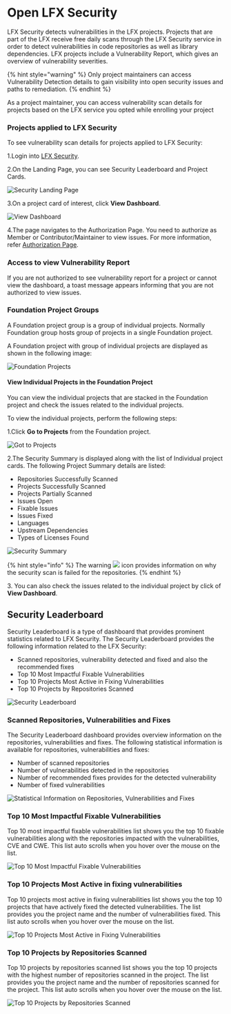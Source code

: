 # Open LFX Security

LFX Security detects vulnerabilities in the LFX projects. Projects that are part of the LFX receive free daily scans through the LFX Security service in order to detect vulnerabilities in code repositories as well as library dependencies. LFX projects include a Vulnerability Report, which gives an overview of vulnerability severities.

{% hint style="warning" %}
Only project maintainers can access Vulnerability Detection details to gain visibility into open security issues and paths to remediation.
{% endhint %}

As a project maintainer, you can access vulnerability scan details for projects based on the LFX service you opted while enrolling your project

### Projects applied to LFX Security

To see vulnerability scan details for projects applied to LFX Security:

1.Login into [LFX Security](https://security.lfx.linuxfoundation.org).

2.On the Landing Page, you can see Security Leaderboard and Project Cards.

![Security Landing Page](../.gitbook/assets/LB1.png)

3.On a project card of interest, click **View Dashboard**.

![View Dashboard](../.gitbook/assets/Dashboard.png)

4.The page navigates to the Authorization Page. You need to authorize as Member or Contributor/Maintainer to view issues. For more information, refer [Authorization Page](https://docs.linuxfoundation.org/lfx/security/security-v2/authorization-page).

### Access to view Vulnerability Report

If you are not authorized to see vulnerability report for a project or cannot view the dashboard, a toast message appears informing that you are not authorized to view issues.

### Foundation Project Groups

A Foundation project group is a group of individual projects. Normally Foundation group hosts group of projects in a single Foundation project.

A Foundation project with group of individual projects are displayed as shown in the following image:

![Foundation Projects](<../.gitbook/assets/Foundation (1) (1) (2).png>)

#### View Individual Projects in the Foundation Project

You can view the individual projects that are stacked in the Foundation project and check the issues related to the individual projects.

To view the individual projects, perform the following steps:

1.Click **Go to Projects** from the Foundation project.

![Got to Projects](<../.gitbook/assets/Go to projects.png>)

2.The Security Summary is displayed along with the list of Individual project cards. The following Project Summary details are listed:

* Repositories Successfully Scanned
* Projects Successfully Scanned
* Projects Partially Scanned
* Issues Open
* Fixable Issues
* Issues Fixed
* Languages
* Upstream Dependencies
* Types of Licenses Found

![Security Summary](../.gitbook/assets/Project\_Foundation.gif)

{% hint style="info" %}
The warning ![](../.gitbook/assets/War.png) icon provides information on why the security scan is failed for the repositories.
{% endhint %}

3\. You can also check the issues related to the individual project by click of **View Dashboard**.

## Security Leaderboard

Security Leaderboard is a type of dashboard that provides prominent statistics related to LFX Security. The Security Leaderboard provides the following information related to the LFX Security:

* Scanned repositories, vulnerability detected and fixed and also the recommended fixes
* Top 10 Most Impactful Fixable Vulnerabilities
* Top 10 Projects Most Active in Fixing Vulnerabilities
* Top 10 Projects by Repositories Scanned

![Security Leaderboard](../.gitbook/assets/SW1.png)

### Scanned Repositories, Vulnerabilities and Fixes

The Security Leaderboard dashboard provides overview information on the repositories, vulnerabilities and fixes. The following statistical information is available for repositories, vulnerabilities and fixes:

* Number of scanned repositories
* Number of vulnerabilities detected in the repositories
* Number of recommended fixes provides for the detected vulnerability
* Number of fixed vulnerabilities

![Statistical Information on Repositories, Vulnerabilities and Fixes](../.gitbook/assets/SW2.png)

### Top 10 Most Impactful Fixable Vulnerabilities

Top 10 most impactful fixable vulnerabilities list shows you the top 10 fixable vulnerabilities along with the repositories impacted with the vulnerabilities, CVE and CWE. This list auto scrolls when you hover over the mouse on the list.

![Top 10 Most Impactful Fixable Vulnerabilities](../.gitbook/assets/SW3.png)

### Top 10 Projects Most Active in fixing vulnerabilities

Top 10 projects most active in fixing vulnerabilities list shows you the top 10 projects that have actively fixed the detected vulnerabilities. The list provides you the project name and the number of vulnerabilities fixed. This list auto scrolls when you hover over the mouse on the list.

![Top 10 Projects Most Active in Fixing Vulnerabilities](../.gitbook/assets/SW4.png)

### Top 10 Projects by Repositories Scanned

Top 10 projects by repositories scanned list shows you the top 10 projects with the highest number of repositories scanned in the project. The list provides you the project name and the number of repositories scanned for the project. This list auto scrolls when you hover over the mouse on the list.

![Top 10 Projects by Repositories Scanned](../.gitbook/assets/SW5.png)
